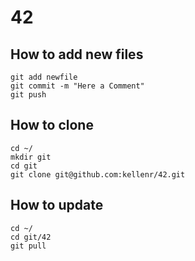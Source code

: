 # 42


## How to add new files

```
git add newfile
git commit -m "Here a Comment"
git push 
```

## How to clone

```
cd ~/
mkdir git
cd git
git clone git@github.com:kellenr/42.git 
```

## How to update

```
cd ~/
cd git/42
git pull
```
